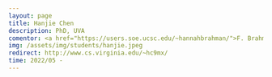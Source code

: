 ```yaml
---
layout: page
title: Hanjie Chen
description: PhD, UVA
comentor: <a href="https://users.soe.ucsc.edu/~hannahbrahman/">F. Brahman</a>
img: /assets/img/students/hanjie.jpeg
redirect: http://www.cs.virginia.edu/~hc9mx/
time: 2022/05 -
---
```


